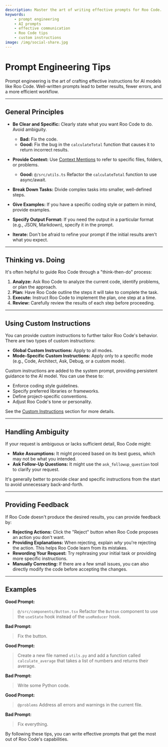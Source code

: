 ```yaml
---
description: Master the art of writing effective prompts for Roo Code. Learn principles, techniques, and examples to get better AI coding assistance results.
keywords:
    - prompt engineering
    - AI prompts
    - effective communication
    - Roo Code tips
    - custom instructions
image: /img/social-share.jpg
---
```


# Prompt Engineering Tips

Prompt engineering is the art of crafting effective instructions for AI models like Roo Code. Well-written prompts lead to better results, fewer errors, and a more efficient workflow.

---

## General Principles

- **Be Clear and Specific:** Clearly state what you want Roo Code to do. Avoid ambiguity.

    - **Bad:** Fix the code.
    - **Good:** Fix the bug in the `calculateTotal` function that causes it to return incorrect results.

- **Provide Context:** Use [Context Mentions](/basic-usage/context-mentions) to refer to specific files, folders, or problems.

    - **Good:** `@/src/utils.ts` Refactor the `calculateTotal` function to use async/await.

- **Break Down Tasks:** Divide complex tasks into smaller, well-defined steps.

- **Give Examples:** If you have a specific coding style or pattern in mind, provide examples.

- **Specify Output Format:** If you need the output in a particular format (e.g., JSON, Markdown), specify it in the prompt.

- **Iterate:** Don't be afraid to refine your prompt if the initial results aren't what you expect.

---

## Thinking vs. Doing

It's often helpful to guide Roo Code through a "think-then-do" process:

1.  **Analyze:** Ask Roo Code to analyze the current code, identify problems, or plan the approach.
2.  **Plan:** Have Roo Code outline the steps it will take to complete the task.
3.  **Execute:** Instruct Roo Code to implement the plan, one step at a time.
4.  **Review:** Carefully review the results of each step before proceeding.

---

## Using Custom Instructions

You can provide custom instructions to further tailor Roo Code's behavior. There are two types of custom instructions:

- **Global Custom Instructions:** Apply to all modes.
- **Mode-Specific Custom Instructions:** Apply only to a specific mode (e.g., Code, Architect, Ask, Debug, or a custom mode).

Custom instructions are added to the system prompt, providing persistent guidance to the AI model. You can use these to:

- Enforce coding style guidelines.
- Specify preferred libraries or frameworks.
- Define project-specific conventions.
- Adjust Roo Code's tone or personality.

See the [Custom Instructions](/features/custom-instructions) section for more details.

---

## Handling Ambiguity

If your request is ambiguous or lacks sufficient detail, Roo Code might:

- **Make Assumptions:** It might proceed based on its best guess, which may not be what you intended.
- **Ask Follow-Up Questions:** It might use the `ask_followup_question` tool to clarify your request.

It's generally better to provide clear and specific instructions from the start to avoid unnecessary back-and-forth.

---

## Providing Feedback

If Roo Code doesn't produce the desired results, you can provide feedback by:

- **Rejecting Actions:** Click the "Reject" button when Roo Code proposes an action you don't want.
- **Providing Explanations:** When rejecting, explain _why_ you're rejecting the action. This helps Roo Code learn from its mistakes.
- **Rewording Your Request:** Try rephrasing your initial task or providing more specific instructions.
- **Manually Correcting:** If there are a few small issues, you can also directly modify the code before accepting the changes.

---

## Examples

**Good Prompt:**

> `@/src/components/Button.tsx` Refactor the `Button` component to use the `useState` hook instead of the `useReducer` hook.

**Bad Prompt:**

> Fix the button.

**Good Prompt:**

> Create a new file named `utils.py` and add a function called `calculate_average` that takes a list of numbers and returns their average.

**Bad Prompt:**

> Write some Python code.

**Good Prompt:**

> `@problems` Address all errors and warnings in the current file.

**Bad Prompt:**

> Fix everything.

By following these tips, you can write effective prompts that get the most out of Roo Code's capabilities.
